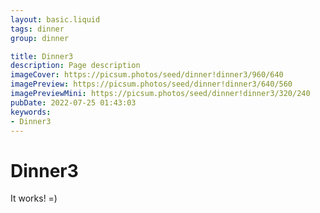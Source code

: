 ```yaml
---
layout: basic.liquid
tags: dinner
group: dinner

title: Dinner3
description: Page description
imageCover: https://picsum.photos/seed/dinner!dinner3/960/640
imagePreview: https://picsum.photos/seed/dinner!dinner3/640/560
imagePreviewMini: https://picsum.photos/seed/dinner!dinner3/320/240
pubDate: 2022-07-25 01:43:03
keywords:
- Dinner3
---
```


# Dinner3

It works! =)
